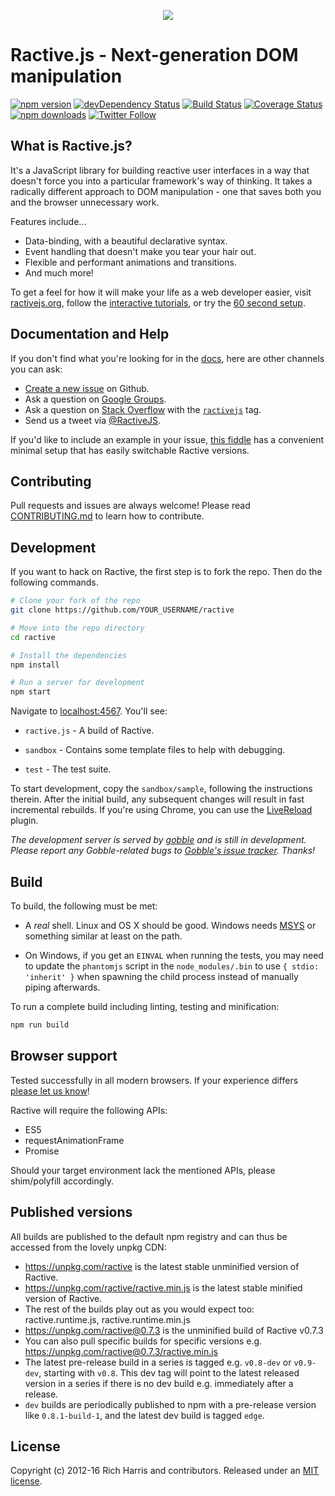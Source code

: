 <p align="center"><img src ="https://avatars1.githubusercontent.com/u/4751469?v=3&s=100"></p>

# Ractive.js - Next-generation DOM manipulation
[![npm version](https://img.shields.io/npm/v/ractive.svg?style=flat-square)](https://www.npmjs.com/package/ractive) [![devDependency Status](https://img.shields.io/david/dev/ractivejs/ractive.svg?style=flat-square)](https://david-dm.org/RactiveJS/Ractive#info=devDependencies) [![Build Status](https://img.shields.io/travis/ractivejs/ractive/dev.svg?style=flat-square)](https://travis-ci.org/ractivejs/ractive) [![Coverage Status](https://img.shields.io/coveralls/ractivejs/ractive/dev.svg?style=flat-square)](https://coveralls.io/github/ractivejs/ractive?branch=dev) [![npm downloads](https://img.shields.io/npm/dm/ractive.svg?style=flat-square)](https://www.npmjs.com/package/ractive) [![Twitter Follow](https://img.shields.io/twitter/follow/ractivejs.svg?style=flat-square)](https://twitter.com/ractivejs)
 

## What is Ractive.js?

It's a JavaScript library for building reactive user interfaces in a way that doesn't force you into a particular framework's way of thinking. It takes a radically different approach to DOM manipulation - one that saves both you and the browser unnecessary work.

Features include...

- Data-binding, with a beautiful declarative syntax.
- Event handling that doesn't make you tear your hair out.
- Flexible and performant animations and transitions.
- And much more!

To get a feel for how it will make your life as a web developer easier, visit [ractivejs.org](http://ractivejs.org), follow the [interactive tutorials](http://learn.ractivejs.org), or try the [60 second setup](http://ractivejs.org/60-second-setup).


## Documentation and Help

If you don't find what you're looking for in the [docs](http://docs.ractivejs.org), here are other channels you can ask:

- [Create a new issue](https://github.com/ractivejs/ractive/issues/new) on Github.
- Ask a question on [Google Groups](https://groups.google.com/forum/#!forum/ractive-js).
- Ask a question on [Stack Overflow](https://stackoverflow.com/questions/ask) with the [`ractivejs`](http://stackoverflow.com/questions/tagged/ractivejs) tag.
- Send us a tweet via [@RactiveJS](http://twitter.com/RactiveJS).

If you'd like to include an example in your issue, [this fiddle](https://jsfiddle.net/evschris/swkz9n7n/) has a convenient minimal setup that has easily switchable Ractive versions.


## Contributing

Pull requests and issues are always welcome! Please read [CONTRIBUTING.md](.github/CONTRIBUTING.md) to learn how to contribute.


## Development

If you want to hack on Ractive, the first step is to fork the repo. Then do the following commands.

```bash
# Clone your fork of the repo
git clone https://github.com/YOUR_USERNAME/ractive

# Move into the repo directory
cd ractive

# Install the dependencies
npm install

# Run a server for development
npm start
```

Navigate to [localhost:4567](http://localhost:4567). You'll see:

- `ractive.js` - A build of Ractive.

- `sandbox` - Contains some template files to help with debugging.

- `test` - The test suite.

To start development, copy the `sandbox/sample`, following the instructions therein. After the initial build, any subsequent changes will result in fast incremental rebuilds. If you're using Chrome, you can use the [LiveReload](https://chrome.google.com/webstore/detail/livereload/jnihajbhpnppcggbcgedagnkighmdlei) plugin.

*The development server is served by [gobble](https://github.com/gobblejs/gobble) and is still in development. Please report any Gobble-related bugs to [Gobble's issue tracker](https://github.com/gobblejs/gobble/issues). Thanks!*


## Build

To build, the following must be met:

- A *real* shell. Linux and OS X should be good. Windows needs [MSYS](http://www.mingw.org/wiki/msys) or something similar at least on the path.

- On Windows, if you get an `EINVAL` when running the tests, you may need to update the `phantomjs` script in the `node_modules/.bin` to use `{ stdio: 'inherit' }` when spawning the child process instead of manually piping afterwards.

To run a complete build including linting, testing and minification:

```bash
npm run build
```


## Browser support

Tested successfully in all modern browsers. If your experience differs [please let us know](https://github.com/ractivejs/ractive/issues/new)!

Ractive will require the following APIs:

- ES5
- requestAnimationFrame
- Promise

Should your target environment lack the mentioned APIs, please shim/polyfill accordingly.

## Published versions

All builds are published to the default npm registry and can thus be accessed from the lovely unpkg CDN:

- https://unpkg.com/ractive is the latest stable unminified version of Ractive.
- https://unpkg.com/ractive/ractive.min.js is the latest stable minified version of Ractive.
- The rest of the builds play out as you would expect too: ractive.runtime.js, ractive.runtime.min.js
- https://unpkg.com/ractive@0.7.3 is the unminified build of Ractive v0.7.3
- You can also pull specific builds for specific versions e.g. https://unpkg.com/ractive@0.7.3/ractive.min.js
- The latest pre-release build in a series is tagged e.g. `v0.8-dev` or `v0.9-dev`, starting with `v0.8`. This dev tag will point to the latest released version in a series if there is no dev build e.g. immediately after a release.
- `dev` builds are periodically published to npm with a pre-release version like `0.8.1-build-1`, and the latest dev build is tagged `edge`.

## License

Copyright (c) 2012-16 Rich Harris and contributors. Released under an [MIT license](LICENSE.md).

